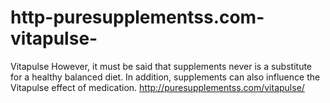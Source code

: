 # http-puresupplementss.com-vitapulse-
Vitapulse However, it must be said that supplements never is a substitute for a healthy balanced diet. In addition, supplements can also influence the  Vitapulse  effect of medication. 
http://puresupplementss.com/vitapulse/
